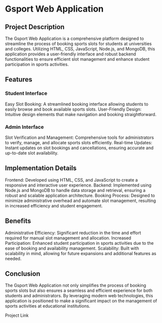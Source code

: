 # Gsport Web Application
## Project Description
The Gsport Web Application is a comprehensive platform designed to streamline the process of booking sports slots for students at universities and colleges. Utilizing HTML, CSS, JavaScript, Node.js, and MongoDB, this application provides a user-friendly interface and robust backend functionalities to ensure efficient slot management and enhance student participation in sports activities.</br>

## Features
### Student Interface
Easy Slot Booking: A streamlined booking interface allowing students to easily browse and book available sports slots.
User-Friendly Design: Intuitive design elements that make navigation and booking straightforward.</br>
### Admin Interface
Slot Verification and Management: Comprehensive tools for administrators to verify, manage, and allocate sports slots efficiently.
Real-time Updates: Instant updates on slot bookings and cancellations, ensuring accurate and up-to-date slot availability.</br>
## Implementation Details
Frontend: Developed using HTML, CSS, and JavaScript to create a responsive and interactive user experience.
Backend: Implemented using Node.js and MongoDB to handle data storage and retrieval, ensuring a robust and scalable application architecture.
Booking Process: Designed to minimize administrative overhead and automate slot management, resulting in increased efficiency and student engagement.</br>
## Benefits
Administrative Efficiency: Significant reduction in the time and effort required for manual slot management and allocation.
Increased Participation: Enhanced student participation in sports activities due to the ease of booking and availability management.
Scalability: Built with scalability in mind, allowing for future expansions and additional features as needed.</br>
## Conclusion
The Gsport Web Application not only simplifies the process of booking sports slots but also ensures a seamless and efficient experience for both students and administrators. By leveraging modern web technologies, this application is positioned to make a significant impact on the management of sports activities at educational institutions.</br>

Project Link
